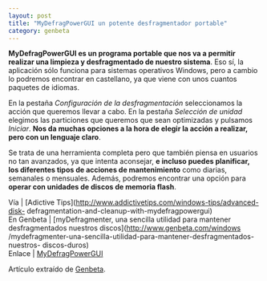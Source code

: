 ```yaml
---
layout: post
title: "MyDefragPowerGUI un potente desfragmentador portable"
category: genbeta
---
```




**MyDefragPowerGUI es un programa portable que nos va a permitir realizar una limpieza y desfragmentado de nuestro sistema**. Eso sí, la aplicación sólo funciona para sistemas operativos Windows, pero a cambio lo podremos encontrar en castellano, ya que viene con unos cuantos paquetes de idiomas.

En la pestaña _Configuración de la desfragmentación_ seleccionamos la acción
que queremos llevar a cabo. En la pestaña _Selección de unidad_ elegimos las
particiones que queremos que sean optimizadas y pulsamos _Iniciar_. **Nos da
muchas opciones a la hora de elegir la acción a realizar, pero con un lenguaje
claro**.

Se trata de una herramienta completa pero que también piensa en usuarios no
tan avanzados, ya que intenta aconsejar, **e incluso puedes planificar, los
diferentes tipos de acciones de mantenimiento** como diarias, semanales o
mensuales. Además, podremos encontrar una opción para **operar con unidades de
discos de memoria flash**.

Vía | [Adictive Tips](http://www.addictivetips.com/windows-tips/advanced-disk-
defragmentation-and-cleanup-with-mydefragpowergui)  
En Genbeta | [myDefragmenter, una sencilla utilidad para mantener
desfragmentados nuestros discos](http://www.genbeta.com/windows
/mydefragmenter-una-sencilla-utilidad-para-mantener-desfragmentados-nuestros-
discos-duros)  
Enlace | [MyDefragPowerGUI](http://www.wieldraaijer.nl/)

Artículo extraído de [Genbeta](http://www.genbeta.com).